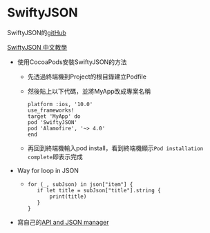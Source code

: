 # SwiftyJSON

SwiftyJSON的[gitHub](https://github.com/SwiftyJSON/SwiftyJSON)

[SwiftyJSON 中文教學](http://www.hangge.com/blog/cache/detail_968.html)

* 使用CocoaPods安裝SwiftyJSON的方法
  * 先透過終端機到Project的根目錄建立Podfile
  * 然後貼上以下代碼，並將MyApp改成專案名稱

    ```text
    platform :ios, '10.0'
    use_frameworks!
    target 'MyApp' do
    pod 'SwiftyJSON'
    pod 'Alamofire', '~> 4.0'
    end
    ```

  * 再回到終端機輸入pod install，看到終端機顯示`Pod installation complete`即表示完成
* Way for loop in JSON
  * ```text
    for (_, subJson) in json["item"] {
       if let title = subJson["title"].string {
           print(title)
       }
    }
    ```
* 寫自己的[API and JSON manager](https://devdactic.com/parse-json-with-swift/)


